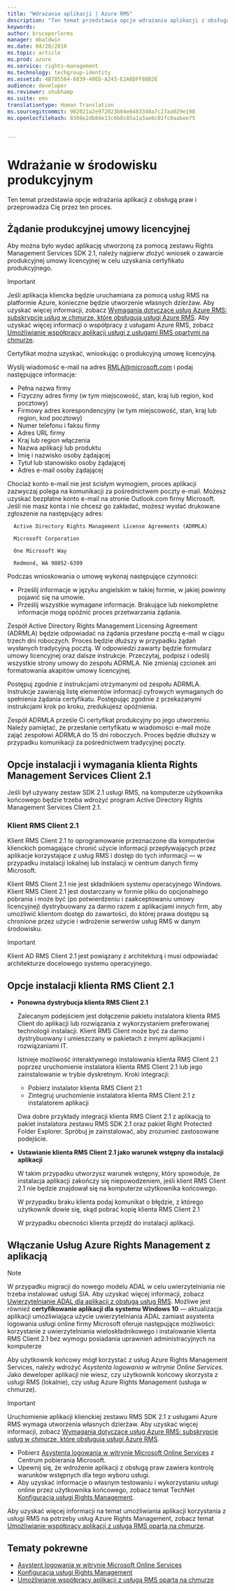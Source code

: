 ```yaml
---
title: "Wdrażanie aplikacji | Azure RMS"
description: "Ten temat przedstawia opcje wdrażania aplikacji z obsługą praw i przeprowadza Cię przez ten proces"
keywords: 
author: bruceperlerms
manager: mbaldwin
ms.date: 04/28/2016
ms.topic: article
ms.prod: azure
ms.service: rights-management
ms.technology: techgroup-identity
ms.assetid: 4B785564-6839-49ED-A243-E2A6DFF88B2E
audience: developer
ms.reviewer: shubhamp
ms.suite: ems
translationtype: Human Translation
ms.sourcegitcommit: 982021a2e972023b04e6483348a7c27aa029e198
ms.openlocfilehash: 8308e2db84e13c6b8c85a1a3ae6c01fc0aabee75


---
```


# Wdrażanie w środowisku produkcyjnym


Ten temat przedstawia opcje wdrażania aplikacji z obsługą praw i przeprowadza Cię przez ten proces.

## Żądanie produkcyjnej umowy licencyjnej

 Aby można było wydać aplikację utworzoną za pomocą zestawu Rights Management Services SDK 2.1, należy najpierw złożyć wniosek o zawarcie produkcyjnej umowy licencyjnej w celu uzyskania certyfikatu produkcyjnego.

> [!IMPORTANT]
> Jeśli aplikacja kliencka będzie uruchamiana za pomocą usług RMS na platformie Azure, konieczne będzie utworzenie własnych dzierżaw. Aby uzyskać więcej informacji, zobacz [Wymagania dotyczące usług Azure RMS: subskrypcje usług w chmurze, które obsługują usługi Azure RMS](../get-started/requirements-subscriptions.md).
> Aby uzyskać więcej informacji o współpracy z usługami Azure RMS, zobacz [Umożliwianie współpracy aplikacji usługi z usługami RMS opartymi na chmurze](how-to-use-file-api-with-aadrm-cloud.md).

Certyfikat można uzyskać, wnioskując o produkcyjną umowę licencyjną.

Wyślij wiadomość e-mail na adres [RMLA@microsoft.com](mailto:rmla@microsoft.com) i podaj następujące informacje:

- Pełna nazwa firmy
- Fizyczny adres firmy (w tym miejscowość, stan, kraj lub region, kod pocztowy)
- Firmowy adres korespondencyjny (w tym miejscowość, stan, kraj lub region, kod pocztowy)
- Numer telefonu i faksu firmy
- Adres URL firmy
- Kraj lub region włączenia
- Nazwa aplikacji lub produktu
- Imię i nazwisko osoby żądającej
- Tytuł lub stanowisko osoby żądającej
- Adres e-mail osoby żądającej

Chociaż konto e-mail nie jest ścisłym wymogiem, proces aplikacji zazwyczaj polega na komunikacji za pośrednictwem poczty e-mail. Możesz uzyskać bezpłatne konto e-mail na stronie Outlook.com firmy Microsoft. Jeśli nie masz konta i nie chcesz go zakładać, możesz wysłać drukowane zgłoszenie na następujący adres:

      Active Directory Rights Management License Agreements (ADRMLA)

      Microsoft Corporation

      One Microsoft Way

      Redmond, WA 98052-6399

Podczas wnioskowania o umowę wykonaj następujące czynności:
- Prześlij informacje w języku angielskim w takiej formie, w jakiej powinny pojawić się na umowie.
- Prześlij wszystkie wymagane informacje. Brakujące lub niekompletne informacje mogą opóźnić proces przetwarzania żądania.

Zespół Active Directory Rights Management Licensing Agreement (ADRMLA) będzie odpowiadać na żądania przesłane pocztą e-mail w ciągu trzech dni roboczych. Proces będzie dłuższy w przypadku żądań wysłanych tradycyjną pocztą. W odpowiedzi zawarty będzie formularz umowy licencyjnej oraz dalsze instrukcje. Przeczytaj, podpisz i odeślij wszystkie strony umowy do zespołu ADRMLA. Nie zmieniaj czcionek ani formatowania akapitów umowy licencyjnej.

Postępuj zgodnie z instrukcjami otrzymanymi od zespołu ADRMLA. Instrukcje zawierają listę elementów informacji cyfrowych wymaganych do spełnienia żądania certyfikatu. Postępując zgodnie z przekazanymi instrukcjami krok po kroku, zredukujesz opóźnienia.

Zespół ADRMLA prześle Ci certyfikat produkcyjny po jego utworzeniu. Należy pamiętać, że przesłanie certyfikatu w wiadomości e-mail może zająć zespołowi ADRMLA do 15 dni roboczych. Proces będzie dłuższy w przypadku komunikacji za pośrednictwem tradycyjnej poczty.


## Opcje instalacji i wymagania klienta Rights Management Services Client 2.1

Jeśli był używany zestaw SDK 2.1 usługi RMS, na komputerze użytkownika końcowego będzie trzeba wdrożyć program Active Directory Rights Management Services Client 2.1.

### Klient RMS Client 2.1

Klient RMS Client 2.1 to oprogramowanie przeznaczone dla komputerów klienckich pomagające chronić użycie informacji przepływających przez aplikacje korzystające z usług RMS i dostęp do tych informacji — w przypadku instalacji lokalnej lub instalacji w centrum danych firmy Microsoft.

Klient RMS Client 2.1 nie jest składnikiem systemu operacyjnego Windows. Klient RMS Client 2.1 jest dostarczany w formie pliku do opcjonalnego pobrania i może być (po potwierdzeniu i zaakceptowaniu umowy licencyjnej) dystrybuowany za darmo razem z aplikacjami innych firm, aby umożliwić klientom dostęp do zawartości, do której prawa dostępu są chronione przez użycie i wdrożenie serwerów usług RMS w danym środowisku.


> [!IMPORTANT]
> Klient AD RMS Client 2.1 jest powiązany z architekturą i musi odpowiadać architekturze docelowego systemu operacyjnego.


## Opcje instalacji klienta RMS Client 2.1

-   **Ponowna dystrybucja klienta RMS Client 2.1**

    Zalecanym podejściem jest dołączenie pakietu instalatora klienta RMS Client do aplikacji lub rozwiązania z wykorzystaniem preferowanej technologii instalacji. Klient RMS Client może być za darmo dystrybuowany i umieszczany w pakietach z innymi aplikacjami i rozwiązaniami IT.

    Istnieje możliwość interaktywnego instalowania klienta RMS Client 2.1 poprzez uruchomienie instalatora klienta RMS Client 2.1 lub jego zainstalowanie w trybie dyskretnym. Kroki integracji:

    -   Pobierz instalator klienta RMS Client 2.1
    -   Zintegruj uruchomienie instalatora klienta RMS Client 2.1 z instalatorem aplikacji

    Dwa dobre przykłady integracji klienta RMS Client 2.1 z aplikacją to pakiet instalatora zestawu RMS SDK 2.1 oraz pakiet Right Protected Folder Explorer. Spróbuj je zainstalować, aby zrozumieć zastosowane podejście.

-   **Ustawianie klienta RMS Client 2.1 jako warunek wstępny dla instalacji aplikacji**

    W takim przypadku utworzysz warunek wstępny, który spowoduje, że instalacja aplikacji zakończy się niepowodzeniem, jeśli klient RMS Client 2.1 nie będzie znajdował się na komputerze użytkownika końcowego.

    W przypadku braku klienta podaj komunikat o błędzie, z którego użytkownik dowie się, skąd pobrać kopię klienta RMS Client 2.1

    W przypadku obecności klienta przejdź do instalacji aplikacji.

## Włączanie Usług Azure Rights Management z aplikacją

> [!NOTE]
> W przypadku migracji do nowego modelu ADAL w celu uwierzytelniania nie trzeba instalować usługi SIA. Aby uzyskać więcej informacji, zobacz [Uwierzytelnianie ADAL dla aplikacji z obsługą usług RMS](adal-auth.md).
> Możliwe jest również **certyfikowanie aplikacji dla systemu Windows 10** — aktualizacja aplikacji umożliwiająca użycie uwierzytelniania ADAL zamiast asystenta logowania usługi online firmy Microsoft oferuje następujące możliwości: korzystanie z uwierzytelniania wieloskładnikowego i instalowanie klienta RMS Client 2.1 bez wymogu posiadania uprawnień administracyjnych na komputerze


Aby użytkownik końcowy mógł korzystać z usług Azure Rights Management Services, należy wdrożyć *Asystenta logowania w witrynie Online Services*. Jako deweloper aplikacji nie wiesz, czy użytkownik końcowy skorzysta z usługi RMS (lokalnie), czy usług Azure Rights Management (usługa w chmurze).


> [!IMPORTANT]
> Uruchomienie aplikacji klienckiej zestawu RMS SDK 2.1 z usługami Azure RMS wymaga utworzenia własnych dzierżaw. Aby uzyskać więcej informacji, zobacz [Wymagania dotyczące usług Azure RMS: subskrypcje usług w chmurze, które obsługują usługi Azure RMS](../get-started/requirements-subscriptions.md).

-   Pobierz [Asystenta logowania w witrynie Microsoft Online Services](http://www.microsoft.com/en-us/download/details.aspx?id=28177) z Centrum pobierania Microsoft.
-   Upewnij się, że wdrożenie aplikacji z obsługą praw zawiera kontrolę warunków wstępnych dla tego wyboru usługi.
-   Aby uzyskać informacje o własnym testowaniu i wykorzystaniu usługi online przez użytkownika końcowego, zobacz temat TechNet [Konfiguracja usługi Rights Management](https://TechNet.Microsoft.Com/en-us/library/jj585002.aspx).

Aby uzyskać więcej informacji na temat umożliwiania aplikacji korzystania z usługi RMS na potrzeby usług Azure Rights Management, zobacz temat [Umożliwianie współpracy aplikacji z usługą RMS opartą na chmurze](how-to-use-file-api-with-aadrm-cloud.md).

## Tematy pokrewne

* [Asystent logowania w witrynie Microsoft Online Services](http://www.microsoft.com/en-us/download/details.aspx?id=28177)
* [Konfiguracja usługi Rights Management](https://TechNet.Microsoft.Com/en-us/library/jj585002.aspx)
* [Umożliwianie współpracy aplikacji z usługą RMS opartą na chmurze](how-to-use-file-api-with-aadrm-cloud.md)
 

 



<!--HONumber=Jul16_HO1-->


